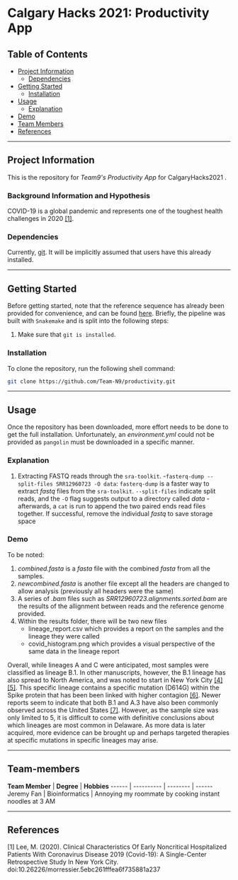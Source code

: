 <!-- README TITLE -->
# Calgary Hacks 2021: Productivity App  

<!-- TABLE OF CONTENTS -->
## Table of Contents

* [Project Information](#project-information)
  + [Dependencies](#dependencies)
* [Getting Started](#getting-started)
  + [Installation](#installation)
* [Usage](#usage)
  + [Explanation](#explanation)
* [Demo](#demo)
* [Team Members](#Team-members)
* [References](#References)

***
<!-- PROJECT INFORMATION -->
## Project Information

This is the repository for *Team9's Productivity App* for CalgaryHacks2021 . 

### Background Information and Hypothesis

COVID-19 is a global pandemic and represents one of the toughest health challenges in 2020 [[1]](#1).

### Dependencies

Currently, [git](https://ubc-mds.github.io/resources_pages/install_ds_stack_mac/#git). It will be implicitly assumed that users have this already installed. 

***
<!-- GETING STARTED -->

## Getting Started

Before getting started, note that the reference sequence has already been provided for convenience, and can be found [here](https://www.ncbi.nlm.nih.gov/nuccore/1798174254). Briefly, the pipeline was built with `Snakemake` and is split into the following steps:

1. Make sure that `git is installed`.

### Installation

To clone the repository, run the following shell command: 
```sh
git clone https://github.com/Team-N9/productivity.git
```

***
<!-- USAGE -->

## Usage 

Once the repository has been downloaded, more effort needs to be done to get the full installation. Unfortunately, an _environment.yml_ could not be provided as `pangolin` must be downloaded in a specific manner. 

### Explanation

1. Extracting FASTQ reads through the `sra-toolkit`.
    -`fasterq-dump --split-files SRR12960723 -O data`: `fasterq-dump` is a faster way to extract _fastq_ files from the `sra-toolkit`. `--split-files` indicate split reads, and the `-O` flag suggests output to a directory called _data_ 
    -afterwards, a `cat` is run to append the two paired ends read files together. If successful, remove the individual _fastq_ to save storage space


### Demo
<!-- DEMO  -->

To be noted: 

1. _combined.fasta_ is a _fasta_ file with the combined _fasta_ from all the samples.
2. _newcombined.fasta_ is another file except all the headers are changed to allow analysis (previously all headers were the same)
3. A series of _.bam_ files such as _SRR12960723.alignments.sorted.bam_ are the results of the allignment between reads and the reference genome provided.
4. Within the results folder, there will be two new files
    - lineage_report.csv which provides a report on the samples and the lineage they were called
    - covid_histogram.png which provides a visual perspective of the same data in the lineage report

Overall, while lineages A and C were anticipated, most samples were classified as lineage B.1. In other manuscripts, however, the B.1 lineage has also spread to North America, and was noted to start in New York City [[4]](#4)[[5]](#5). This specific lineage contains a specific mutation (D614G) within the Spike protein that has been been linked with higher contagion [[6]](#6). Newer reports seem to indicate that both B.1 and A.3 have also been commonly observed across the United States [[7]](#7). However, as the sample size was only limited to 5, it is difficult to come with definitive conclusions about which lineages are most common in Delaware. As more data is later acquired, more evidence can be brought up and perhaps targeted therapies at specific mutations in specific lineages may arise. 

***
<!-- TEAM -->
## Team-members

**Team Member** | **Degree** | **Hobbies** 
------ | ---------- | -------- | ------
Jeremy Fan | Bioinformatics | Annoying my roommate by cooking instant noodles at 3 AM 
***

<!-- REFERENCES -->
## References
<a id="1">[1]</a> 
Lee, M. (2020). Clinical Characteristics Of Early Noncritical Hospitalized Patients With Coronavirus Disease 2019 (Covid-19): A Single-Center Retrospective Study In New York City. doi:10.26226/morressier.5ebc261fffea6f735881a237
